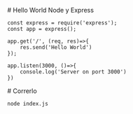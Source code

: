 # Hello World Node y Express
```
const express = require('express');
const app = express();

app.get('/', (req, res)=>{
    res.send('Hello World')
});

app.listen(3000, ()=>{
    console.log('Server on port 3000')
})
```

# Correrlo
```
node index.js
```
